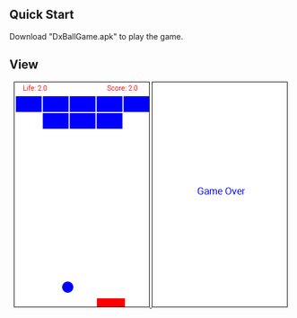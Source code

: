 ## Quick Start
Download "DxBallGame.apk" to play the game.

## View
<div align="center">
  
  <a target="_blank" href="https://github.com/AsifNoman/DxBall/blob/master/pic1.png">
    <img style="border:1px solid black;" src="https://github.com/AsifNoman/DxBall/blob/master/pic1.png" alt="pic1" width="auto" height="400">
  </a>

  <a target="_blank" href="https://github.com/AsifNoman/DxBall/blob/master/pic2.png">
    <img style="border:1px solid black;" src="https://github.com/AsifNoman/DxBall/blob/master/pic2.png" alt="pic2" width="auto" height="400">
  </a>
  
</div>
